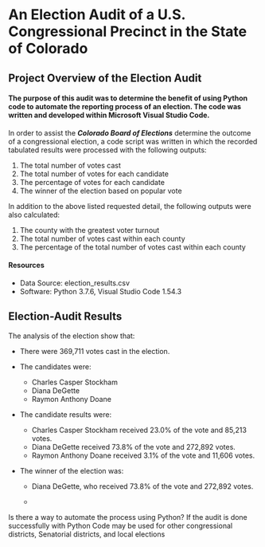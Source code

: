 # An Election Audit of a U.S. Congressional Precinct in the State of Colorado

## Project Overview of the Election Audit
#### The purpose of this audit was to determine the benefit of using Python code to automate the reporting process of an election.  The code was written and developed within Microsoft Visual Studio Code.  
In order to assist the ***Colorado Board of Elections*** determine the outcome of a congressional election, a code script was written in which the recorded tabulated results were processed with the following outputs:
  1.  The total number of votes cast
  2.  The total number of votes for each candidate
  3.  The percentage of votes for each candidate
  4.  The winner of the election based on popular vote

In addition to the above listed requested detail, the following outputs were also calculated:
  1.  The county with the greatest voter turnout
  2.  The total number of votes cast within each county
  3.  The percentage of the total number of votes cast within each county
#### Resources
- Data Source: election_results.csv
- Software: Python 3.7.6, Visual Studio Code 1.54.3

## Election-Audit Results
The analysis of the election show that:

- There were 369,711 votes cast in the election.
- The candidates were: 
   - Charles Casper Stockham
   - Diana DeGette
   - Raymon Anthony Doane

- The candidate results were:
   - Charles Casper Stockham received 23.0% of the vote and 85,213 votes.
   - Diana DeGette received 73.8% of the vote and 272,892 votes.
   - Raymon Anthony Doane received 3.1% of the vote and 11,606 votes.
- The winner of the election was:
   - Diana DeGette, who received 73.8% of the vote and 272,892 votes.



   - 








Is there a way to automate the process using Python?
If the audit is done successfully with Python
    Code may be used for other congressional districts, Senatorial districts, and local elections
    
